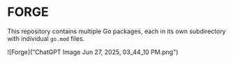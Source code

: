 # FORGE

This repository contains multiple Go packages, each in its own subdirectory with individual `go.mod` files.

![Forge]("ChatGPT Image Jun 27, 2025, 03_44_10 PM.png")
